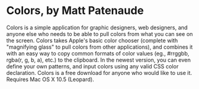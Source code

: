 Colors, by Matt Patenaude
=========================

Colors is a simple application for graphic designers, web designers, and anyone 
else who needs to be able to pull colors from what you can see on the screen. 
Colors takes Apple's basic color chooser (complete with "magnifying glass" to 
pull colors from other applications), and combines it with an easy way to copy 
common formats of color values (eg., #rrggbb, rgba(r, g, b, a), etc.) to the 
clipboard. In the newest version, you can even define your own patterns, and 
input colors using any valid CSS color declaration. Colors is a free download 
for anyone who would like to use it. Requires Mac OS X 10.5 (Leopard).